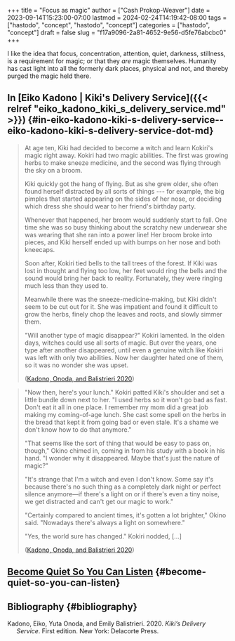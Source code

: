 +++
title = "Focus as magic"
author = ["Cash Prokop-Weaver"]
date = 2023-09-14T15:23:00-07:00
lastmod = 2024-02-24T14:19:42-08:00
tags = ["hastodo", "concept", "hastodo", "concept"]
categories = ["hastodo", "concept"]
draft = false
slug = "f17a9096-2a81-4652-9e56-d5fe76abcbc0"
+++

I like the idea that focus, concentration, attention, quiet, darkness, stillness, is a requirement for magic; or that they _are_ magic themselves. Humanity has cast light into all the formerly dark places, physical and not, and thereby purged the magic held there.


## In [Eiko Kadono | Kiki's Delivery Service]({{< relref "eiko_kadono_kiki_s_delivery_service.md" >}}) {#in-eiko-kadono-kiki-s-delivery-service--eiko-kadono-kiki-s-delivery-service-dot-md}

> At age ten, Kiki had decided to become a witch and learn Kokiri's magic right away. Kokiri had two magic abilities. The first was growing herbs to make sneeze medicine, and the second was flying through the sky on a broom.
>
> Kiki quickly got the hang of flying. But as she grew older, she often found herself distracted by all sorts of things --- for example, the big pimples that started appearing on the sides of her nose, or deciding which dress she should wear to her friend's birthday party.
>
> Whenever that happened, her broom would suddenly start to fall. One time she was so busy thinking about the scratchy new underwear she was wearing that she ran into a power line! Her broom broke into pieces, and Kiki herself ended up with bumps on her nose and both kneecaps.
>
> Soon after, Kokiri tied bells to the tall trees of the forest. If Kiki was lost in thought and flying too low, her feet would ring the bells and the sound would bring her back to reality. Fortunately, they were ringing much less than they used to.
>
> Meanwhile there was the sneeze-medicine-making, but Kiki didn't seem to be cut out for it. She was impatient and found it difficult to grow the herbs, finely chop the leaves and roots, and slowly simmer them.
>
> "Will another type of magic disappear?" Kokiri lamented. In the olden days, witches could use all sorts of magic. But over the years, one type after another disappeared, until even a genuine witch like Kokiri was left with only two abilities. Now her daughter hated one of them, so it was no wonder she was upset.
>
> (<a href="#citeproc_bib_item_1">Kadono, Onoda, and Balistrieri 2020</a>)

<!--quoteend-->

> "Now then, here's your lunch." Kokiri patted Kiki's shoulder and set a little bundle down next to her. "I used herbs so it won't go bad as fast. Don't eat it all in one place. I remember my mom did a great job making my coming-of-age lunch. She cast some spell on the herbs in the bread that kept it from going bad or even stale. It's a shame we don't know how to do that anymore."
>
> "That seems like the sort of thing that would be easy to pass on, though," Okino chimed in, coming in from his study with a book in his hand. "I wonder why it disappeared. Maybe that's just the nature of magic?"
>
> "It's strange that I'm a witch and even I don't know. Some say it's because there's no such thing as a completely dark night or perfect silence anymore—if there's a light on or if there's even a tiny noise, we get distracted and can't get our magic to work."
>
> "Certainly compared to ancient times, it's gotten a lot brighter," Okino said. "Nowadays there's always a light on somewhere."
>
> "Yes, the world sure has changed." Kokiri nodded, [...]
>
> (<a href="#citeproc_bib_item_1">Kadono, Onoda, and Balistrieri 2020</a>)


## [Become Quiet So You Can Listen](https://zenhabits.net/quietude/) {#become-quiet-so-you-can-listen}


## Bibliography {#bibliography}

<style>.csl-entry{text-indent: -1.5em; margin-left: 1.5em;}</style><div class="csl-bib-body">
  <div class="csl-entry"><a id="citeproc_bib_item_1"></a>Kadono, Eiko, Yuta Onoda, and Emily Balistrieri. 2020. <i>Kiki’s Delivery Service</i>. First edition. New York: Delacorte Press.</div>
</div>
